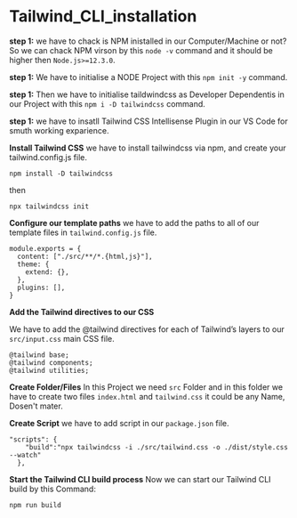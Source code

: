 # Tailwind_CLI_installation

**step 1:**
we have to chack is NPM inistalled in our Computer/Machine or not?
So we can chack NPM virson by this `node -v` command and it should be higher then `Node.js>=12.3.0`.

**step 1:**
We have to initialise a NODE Project with this `npm init -y` command.


**step 1:**
Then we have to initialise taildwindcss as Developer Dependentis in our Project with this `npm i -D tailwindcss` command.

**step 1:**
we have to insatll Tailwind CSS Intellisense Plugin in our VS Code for smuth working exparience.

**Install Tailwind CSS**
we have to install tailwindcss via npm, and create your tailwind.config.js file.
```
npm install -D tailwindcss
```
then
```
npx tailwindcss init
```
**Configure our template paths**
we have to add the paths to all of our template files in `tailwind.config.js` file.
```
module.exports = {
  content: ["./src/**/*.{html,js}"],
  theme: {
    extend: {},
  },
  plugins: [],
}
```
**Add the Tailwind directives to our CSS**

We have to add the @tailwind directives for each of Tailwind’s layers to our `src/input.css` main CSS file.
```
@tailwind base;
@tailwind components;
@tailwind utilities;
```
**Create Folder/Files**
In this Project we need `src` Folder and in this folder we have to create two files `index.html` and `tailwind.css` it could be any Name, Dosen't mater.

**Create Script**
we have to add script in our `package.json` file.
```
"scripts": {
    "build":"npx tailwindcss -i ./src/tailwind.css -o ./dist/style.css --watch"
  },
  ```

**Start the Tailwind CLI build process**
Now we can start our Tailwind CLI build by this Command: 
```
npm run build
```



